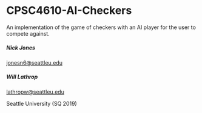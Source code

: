 # CPSC4610-AI-Checkers
An implementation of the game of checkers with an AI player for the user to compete against.

##### Nick Jones
jonesn6@seattleu.edu

##### Will Lathrop
lathropw@seattleu.edu

Seattle University (SQ 2019)

<!-- Insert image here -->
